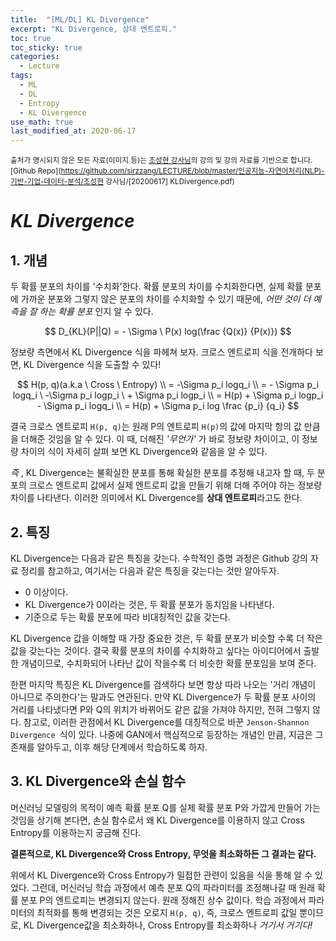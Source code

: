 ```yaml
---
title:  "[ML/DL] KL Divergence"
excerpt: "KL Divergence, 상대 엔트로피."
toc: true
toc_sticky: true
categories:
  - Lecture
tags:
  - ML
  - DL
  - Entropy
  - KL Divergence
use_math: true
last_modified_at: 2020-06-17
---
```




<sup>출처가 명시되지 않은 모든 자료(이미지 등)는 [조성현 강사님](https://blog.naver.com/chunjein)의 강의 및 강의 자료를 기반으로 합니다.</sup> <sup>[Github Repo](https://github.com/sirzzang/LECTURE/blob/master/인공지능-자연어처리(NLP)-기반-기업-데이터-분석/조성현 강사님/[20200617] KLDivergence.pdf)</sup>

# _KL Divergence_



## 1. 개념



 두 확률 분포의 차이를 '수치화'한다. 확률 분포의 차이를 수치화한다면, 실제 확률 분포에 가까운 분포와 그렇지 않은 분포의 차이를 수치화할 수 있기 때문에, *어떤 것이 더 예측을 잘 하는 확률 분포* 인지 알 수 있다.

 



$$
D_{KL}(P||Q) = - \Sigma \ P(x) log(\frac {Q(x)} {P(x)})
$$

 

 정보량 측면에서 KL Divergence 식을 파헤쳐 보자. 크로스 엔트로피 식을 전개하다 보면, KL Divergence 식을 도출할 수 있다!

$$
H(p, q)(a.k.a \ Cross \ Entropy) \\
= -\Sigma p_i logq_i \\
= - \Sigma p_i logq_i \ -\Sigma p_i logp_i \ + \Sigma p_i logp_i \\
= H(p) + \Sigma p_i logp_i - \Sigma p_i logq_i \\
= H(p) + \Sigma p_i log \frac {p_i} {q_i}
$$





 결국 크로스 엔트로피 `H(p, q)`는 원래 P의 엔트로피 `H(p)`의 값에 마지막 항의 값 만큼을 더해준 것임을 알 수 있다. 이 때, 더해진 *'무언가'* 가 바로 정보량 차이이고, 이 정보량 차이의 식이 자세히 살펴 보면 KL Divergence와 같음을 알 수 있다.



*즉* , KL Divergence는 불확실한 분포를 통해 확실한 분포를 추정해 내고자 할 때, 두 분포의 크로스 엔트로피 값에서 실제 엔트로피 값을 만들기 위해 더해 주어야 하는 정보량 차이를 나타낸다. 이러한 의미에서 KL Divergence를 **상대 엔트로피**라고도 한다.





## 2. 특징



 KL Divergence는 다음과 같은 특징을 갖는다. 수학적인 증명 과정은 Github 강의 자료 정리를 참고하고, 여기서는 다음과 같은 특징을 갖는다는 것만 알아두자.

* 0 이상이다.
* KL Divergence가 0이라는 것은, 두 확률 분포가 동치임을 나타낸다. 
* 기준으로 두는 확률 분포에 따라 비대칭적인 값을 갖는다.



 KL Divergence 값을 이해할 때 가장 중요한 것은, 두 확률 분포가 비슷할 수록 더 작은 값을 갖는다는 것이다. 결국 확률 분포의 차이를 수치화하고 싶다는 아이디어에서 출발한 개념이므로, 수치화되어 나타난 값이 작을수록 더 비슷한 확률 분포임을 보여 준다.

 한편 마지막 특징은 KL Divergence를 검색하다 보면 항상 따라 나오는 '거리 개념이 아니므로 주의한다'는 말과도 연관된다. 만약 KL Divergence가 두 확률 분포 사이의 거리를 나타냈다면 P와 Q의 위치가 바뀌어도 같은 값을 가져야 하지만, 전혀 그렇지 않다. 참고로, 이러한 관점에서 KL Divergence를 대칭적으로 바꾼 `Jenson-Shannon Divergence `식이 있다. 나중에 GAN에서 핵심적으로 등장하는 개념인 만큼, 지금은 그 존재를 알아두고, 이후 해당 단계에서 학습하도록 하자. 







## 3. KL Divergence와 손실 함수



 머신러닝 모델링의 목적이 예측 확률 분포 Q를 실제 확률 분포 P와 가깝게 만들어 가는 것임을 상기해 본다면, 손실 함수로서 왜 KL Divergence를 이용하지 않고 Cross Entropy를 이용하는지 궁금해 진다.

 **결론적으로, KL Divergence와 Cross Entropy, 무엇을 최소화하든 그 결과는 같다.**

 위에서 KL Divergence와 Cross Entropy가 밀접한 관련이 있음을 식을 통해 알 수 있었다. 그런데, 머신러닝 학습 과정에서 예측 분포 Q의 파라미터를 조정해나갈 때 원래 확률 분포 P의 엔트로피는 변경되지 않는다. 원래 정해진 상수 값이다. 학습 과정에서 파라미터의 최적화를 통해 변경되는 것은 오로지 `H(p, q)`, 즉, 크로스 엔트로피 값일 뿐이므로, KL Divergence값을 최소화하나, Cross Entropy를 최소화하나 *거기서 거기다!*

